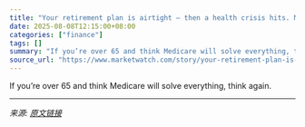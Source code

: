 ```yaml
---
title: "Your retirement plan is airtight — then a health crisis hits. Make these money moves first."
date: 2025-08-08T12:15:00+08:00
categories: ["finance"]
tags: []
summary: "If you’re over 65 and think Medicare will solve everything, think again."
source_url: "https://www.marketwatch.com/story/your-retirement-plan-is-airtight-then-a-health-crisis-hits-make-these-money-moves-first-f31384bf?mod=mw_rss_topstories"
---
```


If you’re over 65 and think Medicare will solve everything, think again.

---

*来源: [原文链接](https://www.marketwatch.com/story/your-retirement-plan-is-airtight-then-a-health-crisis-hits-make-these-money-moves-first-f31384bf?mod=mw_rss_topstories)*
